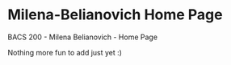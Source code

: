 # Milena-Belianovich Home Page
BACS 200 - Milena Belianovich - Home Page
<p>Nothing more fun to add just yet :)</p>
